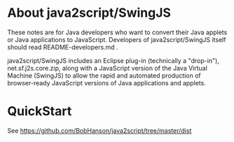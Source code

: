 # About java2script/SwingJS


These notes are for Java developers who want to convert their Java applets or Java applications to 
JavaScript. Developers of java2script/SwingJS itself should read README-developers.md .

java2script/SwingJS includes an Eclipse plug-in (technically a "drop-in"), net.sf.j2s.core.zip, 
along with a JavaScript version of the Java Virtual Machine (SwingJS) to allow the rapid and
automated production of browser-ready JavaScript versions of Java applications and applets. 


# QuickStart

See https://github.com/BobHanson/java2script/tree/master/dist
